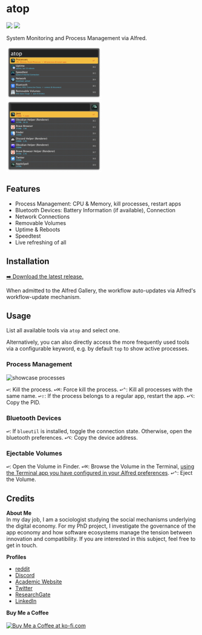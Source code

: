 <!-- LTeX: enabled=false -->
# atop
<!-- LTeX: enabled=true -->
![](https://img.shields.io/github/downloads/chrisgrieser/alfred-atop/total?label=Total%20Downloads&style=plastic) ![](https://img.shields.io/github/v/release/chrisgrieser/alfred-atop?label=Latest%20Release&style=plastic) 

System Monitoring and Process Management via Alfred. 

<img src="./assets/showcase overview.png" alt="atop overview showcase" width="50%">

<img src="./assets/showcase processes.png" alt="showcase processes" width="50%">

## Features
- Process Management: CPU & Memory, kill processes, restart apps
- Bluetooth Devices: Battery Information (if available), Connection
- Network Connections
- Removable Volumes
- Uptime & Reboots
- Speedtest
- Live refreshing of all

## Installation
[➡️ Download the latest release.](https://github.com/chrisgrieser/alfred-atop/releases/latest)

When admitted to the Alfred Gallery, the workflow auto-updates via Alfred's workflow-update mechanism.

## Usage
List all available tools via `atop` and select one. 

Alternatively, you can also directly access the more frequently used tools via a configurable keyword, e.g. by default `top` to show active processes.

### Process Management
<img width="1106" alt="showcase processes" src="https://github.com/alfredapp/gallery-edits/assets/73286100/70304f1f-2856-4329-8d69-65c179bb3378">

<kbd>↩︎</kbd>: Kill the process.
<kbd>↩︎</kbd><kbd>⌘</kbd>: Force kill the process.
<kbd>↩︎</kbd><kbd>⌃</kbd>: Kill all processes with the same name.
<kbd>↩︎</kbd><kbd>⇧</kbd>: If the process belongs to a regular app, restart the app.
<kbd>↩︎</kbd><kbd>⌥</kbd>: Copy the PID.

### Bluetooth Devices
<kbd>↩︎</kbd>: If `blueutil` is installed, toggle the connection state. Otherwise, open the bluetooth preferences.
<kbd>↩︎</kbd><kbd>⌥</kbd>: Copy the device address.

### Ejectable Volumes
<kbd>↩︎</kbd>: Open the Volume in Finder.
<kbd>↩︎</kbd><kbd>⌘</kbd>: Browse the Volume in the Terminal, [using the Terminal app you have configured in your Alfred preferences](https://www.alfredapp.com/help/features/terminal/).
<kbd>↩︎</kbd><kbd>⌃</kbd>: Eject the Volume.

## Credits
<!-- vale Google.FirstPerson = NO -->
__About Me__  
In my day job, I am a sociologist studying the social mechanisms underlying the digital economy. For my PhD project, I investigate the governance of the app economy and how software ecosystems manage the tension between innovation and compatibility. If you are interested in this subject, feel free to get in touch.

__Profiles__  
- [reddit](https://www.reddit.com/user/pseudometapseudo)
- [Discord](https://discordapp.com/users/462774483044794368/)
- [Academic Website](https://chris-grieser.de/)
- [Twitter](https://twitter.com/pseudo_meta)
- [ResearchGate](https://www.researchgate.net/profile/Christopher-Grieser)
- [LinkedIn](https://www.linkedin.com/in/christopher-grieser-ba693b17a/)

__Buy Me a Coffee__  
<br>
<a href='https://ko-fi.com/Y8Y86SQ91' target='_blank'><img height='36' style='border:0px;height:36px;' src='https://cdn.ko-fi.com/cdn/kofi1.png?v=3' border='0' alt='Buy Me a Coffee at ko-fi.com' /></a>

